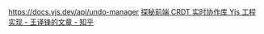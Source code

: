 https://docs.yjs.dev/api/undo-manager
[探秘前端 CRDT 实时协作库 Yjs 工程实现 - 王译锋的文章 - 知乎](https://zhuanlan.zhihu.com/p/452980520)
